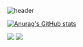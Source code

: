 ![header](https://capsule-render.vercel.app/api?type=waving&color=auto&height=300&section=header&text=SB's%20GitHub🫰&fontSize=90)

[![Anurag's GitHub stats](https://github-readme-stats.vercel.app/api?username=anuraghazra)](https://github.com/anuraghazra/github-readme-stats)

<img src="https://img.shields.io/badge/Android-3DDC84?style=flat-square&logo=Android&logoColor=white"/> <img src="https://img.shields.io/badge/ios IOS-0F0F11?style=flat-square&logo&logoColor=white"/>
